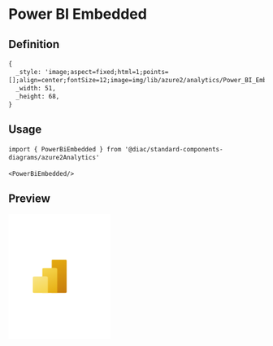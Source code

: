 # Power BI Embedded

## Definition

```
{
  _style: 'image;aspect=fixed;html=1;points=[];align=center;fontSize=12;image=img/lib/azure2/analytics/Power_BI_Embedded.svg;strokeColor=none;',
  _width: 51,
  _height: 68,
}
```

## Usage

```
import { PowerBiEmbedded } from '@diac/standard-components-diagrams/azure2Analytics'

<PowerBiEmbedded/>
```

## Preview

<img src="./power-bi-embedded.png" width="200"/>
